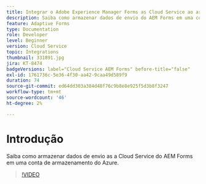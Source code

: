 ```yaml
---
title: Integrar o Adobe Experience Manager Forms as Cloud Service ao armazenamento do Azure
description: Saiba como armazenar dados de envio do AEM Forms em uma conta de armazenamento do Azure.
feature: Adaptive Forms
type: Documentation
role: Developer
level: Beginner
version: Cloud Service
topic: Integrations
thumbnail: 331891.jpg
jira: KT-8474
badgeVersions: label="Cloud Service AEM Forms" before-title="false"
exl-id: 1761736c-5e36-4f30-aa42-9caa49d589f9
duration: 74
source-git-commit: ed64dd303a384d48f76c9b8e8e925f5d3b8f3247
workflow-type: tm+mt
source-wordcount: '46'
ht-degree: 2%

---
```


# Introdução

Saiba como armazenar dados de envio as a Cloud Service do AEM Forms em uma conta de armazenamento do Azure.

>[!VIDEO](https://video.tv.adobe.com/v/336028?quality=12&learn=on)
